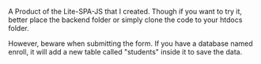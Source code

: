 A Product of the Lite-SPA-JS that I created. Though if you want to try it, better place the backend folder or simply clone the code to your htdocs folder.

However, beware when submitting the form. If you have a database named enroll, it will add a new table called "students" inside it to save the data.
